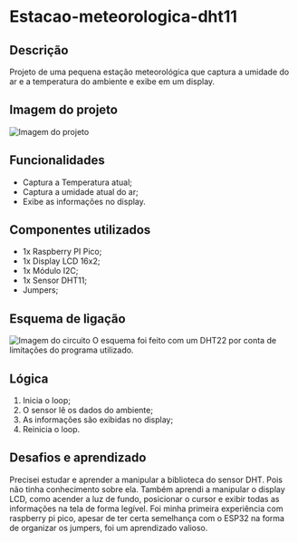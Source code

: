 # Estacao-meteorologica-dht11

## Descrição
Projeto de uma pequena estação meteorológica que captura a umidade do ar e a temperatura do ambiente e exibe em um display.

## Imagem do projeto
![Imagem do projeto](".imagens\imagem_1.jpg")

## Funcionalidades
* Captura a Temperatura atual;
* Captura a umidade atual do ar;
* Exibe as informações no display.

## Componentes utilizados
* 1x Raspberry PI Pico;
* 1x Display LCD 16x2;
* 1x Módulo I2C;
* 1x Sensor DHT11;
* Jumpers;

## Esquema de ligação
![Imagem do circuito](".imagens\circuito_DHT.jpg")
O esquema foi feito com um DHT22 por conta de limitações do programa utilizado. 

## Lógica
1. Inicia o loop;
2. O sensor lê os dados do ambiente;
3. As informações são exibidas no display;
4. Reinicia o loop.

## Desafios e aprendizado
Precisei estudar e aprender a manipular a biblioteca do sensor DHT. Pois não tinha conhecimento sobre ela.
Também aprendi a manipular o display LCD, como acender a luz de fundo, posicionar o cursor e exibir todas 
as informações na tela de forma legível. Foi minha primeira experiência com raspberry pi pico, apesar de 
ter certa semelhança com o ESP32 na forma de organizar os jumpers, foi um aprendizado valioso.

